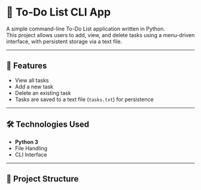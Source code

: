 # 📝 To-Do List CLI App

A simple command-line To-Do List application written in Python.  
This project allows users to add, view, and delete tasks using a menu-driven interface, with persistent storage via a text file.

---

## 🚀 Features

- View all tasks
- Add a new task
- Delete an existing task
- Tasks are saved to a text file (`tasks.txt`) for persistence

---

## 🛠️ Technologies Used

- **Python 3**
- File Handling
- CLI Interface

---

## 📂 Project Structure

